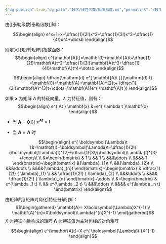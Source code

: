 ```yaml
---
{"dg-publish":true,"dg-path":"数学/线性代数/矩阵指数.md","permalink":"/数学/线性代数/矩阵指数/","dgPassFrontmatter":true,"noteIcon":"","created":"2024-08-08T12:52:50.248+08:00","updated":"2024-08-25T00:50:57.298+08:00"}
---
```



由[[泰勒级数\|泰勒级数]]知：

$$\begin{align}
e^x=1+x+\dfrac{1}{2!}x^2+\dfrac{1}{3!}x^3+\dfrac{1}{4!}x^4+\dotsb
\end{align}$$

则定义[[矩阵\|矩阵]]指数函数：
$$\begin{align}
e^{\mathbf{A}t}=\mathbf{I}+\mathbf{A}t+\dfrac{1}{2!}\mathbf{A}t^2+\dfrac{1}{3!}\mathbf{A}t^3+\dfrac{1}{4!}\mathbf{A}t^4+\dotsb
\end{align}$$

$$\begin{align}
\dfrac{\mathrm{d} e^{ \mathbf{A}t }}{\mathrm{d} t}  =\mathbf{0}+\mathbf{A}+\mathbf{A}^{2}t+ \dfrac{1}{2!}\mathbf{A}^{3}t+\cdots=\mathbf{A}(e^{ \mathbf{A}t })
\end{align}$$

如果 $\mathbf{x}$ 为矩阵 $A$ 的特征向量，$\lambda$ 为特征值，则有：
$$\begin{align}
e^{ At } \mathbf{x} &=e^{ \lambda t }\mathbf{x}
\end{align}$$



- 当 $\mathbf{A}=\mathbf{0}$  时   $e^{ \mathbf{A}t }=\mathbf{I}$

- 当 $\mathbf{A}=\boldsymbol{\Lambda}$  时

$$\begin{align}
e^{ \boldsymbol{\Lambda}t }&=\mathbf{I}+\boldsymbol{\Lambda}t+\dfrac{1}{2!}(\boldsymbol{\Lambda}t)^{2}+\dfrac{1}{3!}(\boldsymbol{\Lambda}t)^{3} +\cdots\\ \\
&=\begin{bmatrix}  
 & 1 \\ 
 && 1 \\ 
 &&&\ddots \\ 
 &&&& 1 \end{bmatrix}+\begin{bmatrix}  
	 &{\lambda}_{1}t \\ 
	 &&{\lambda}_{2}t \\ 
 &&&\ddots \\ 
	 &&&&{\lambda}_{n}t \end{bmatrix}+\begin{bmatrix}  
 & \dfrac{1}{2!} { \lambda}_{1} \\ 
 && \dfrac{1}{2!} { \lambda}_{2} \\ 
 &&&\ddots \\ 
 &&&& \dfrac{1}{2!} { \lambda}_{n} \end{bmatrix}+\cdots \\
&=\begin{bmatrix}  
 & e^{\lambda _1 t} \\ 
 && e^{\lambda _2 t} \\ 
 &&&\ddots \\ 
 &&&& e^{\lambda _n t} \end{bmatrix}
\end{align}$$ 

由矩阵的[[矩阵对角化\|特征分解]]知：
$$\begin{gathered}
\mathbf{A}= X\boldsymbol{\Lambda}X^{-1} \\
\mathbf{A}^{n}=X\boldsymbol{\Lambda}^{n}X^{-1}
\end{gathered}$$
$X$ 为特征向量构成的矩阵
$\boldsymbol{\Lambda}$ 为特征值为主对角线的对角矩阵

$$\begin{align}
e^{\mathbf{A}t}=X e^{ \boldsymbol{\Lambda}t }X^{-1}
\end{align}$$





